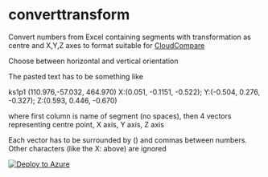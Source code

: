 # converttransform

Convert numbers from Excel containing segments with transformation as centre and X,Y,Z axes to format suitable for [CloudCompare](http://www.cloudcompare.org/)

Choose between horizontal and vertical orientation

The pasted text has to be something like

  ks1p1 (110.976,-57.032, 464.970) X:(0.051, -0.1151, -0.522); Y:(-0.504, 0.276, -0.327); Z:(0.593, 0.446, -0.670)

where first column is name of segment (no spaces), then 4 vectors representing centre point, X axis, Y axis, Z axis

Each vector has to be surrounded by () and commas between numbers. Other characters (like the X: above) are ignored


[![Deploy to Azure](http://azuredeploy.net/deploybutton.png)](https://azuredeploy.net/)
